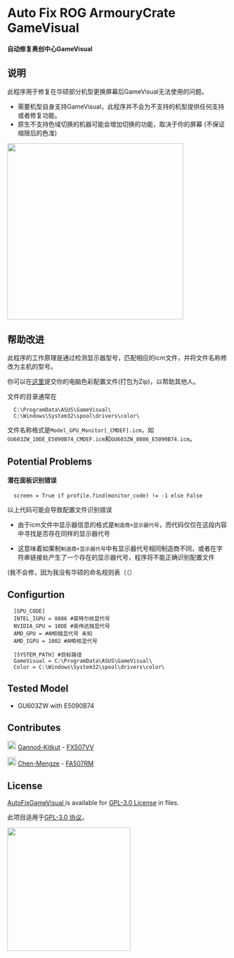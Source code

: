 # Auto Fix ROG ArmouryCrate GameVisual
#### 自动修复奥创中心GameVisual

## 说明

此程序用于修复在华硕部分机型更换屏幕后GameVisual无法使用的问题。

- 需要机型自身支持GameVisual，此程序并不会为不支持的机型提供任何支持或者修复功能。
- 原生不支持色域切换的机器可能会增加切换的功能，取决于你的屏幕 (不保证缩限后的色准)

<img src="https://upload.cc/i1/2023/07/22/QZkXHo.png" width="400">

## 帮助改进

此程序的工作原理是通过检测显示器型号，匹配相应的icm文件，并将文件名称修改为主机的型号。

你可以在[这里](https://github.com/vanted7580/AutoFixGameVisual/discussions/new?category=general)提交你的电脑色彩配置文件(打包为Zip)，以帮助其他人。

文件的目录通常在

      C:\ProgramData\ASUS\GameVisual\
      C:\Windows\System32\spool\drivers\color\

文件名称格式是`Model_GPU_Monitor[_CMDEF].icm`，如`GU603ZW_10DE_E5090B74_CMDEF.icm`和`GU603ZW_8086_E5090B74.icm`。

## Potential Problems

#### 潜在面板识别错误


      screen = True if profile.find(monitor_code) != -1 else False

以上代码可能会导致配置文件识别错误

- 由于icm文件中显示器信息的格式是`制造商+显示器代号`，而代码仅仅在这段内容中寻找是否存在同样的显示器代号

- 这意味着如果制`制造商+显示器代号`中有显示器代号相同制造商不同，或者在字符串链接处产生了一个存在的显示器代号，程序将不能正确识别配置文件

(我不会修，因为我没有华硕的命名规则表（（）

## Configurtion
      [GPU_CODE]
      INTEL_IGPU = 8086 #英特尔核显代号
      NVIDIA_GPU = 10DE #英伟达独显代号
      AMD_GPU = #AMD独显代号 未知
      AMD_IGPU = 1002 #AMD核显代号
      
      [SYSTEM_PATH] #目标路径
      GameVisual = C:\ProgramData\ASUS\GameVisual\
      Color = C:\Windows\System32\spool\drivers\color\

## Tested Model

- GU603ZW with E5090B74

## Contributes


[<img src="https://avatars.githubusercontent.com/u/81589160" width="20" >](https://github.com/Gannod-Kitkut) [Gannod-Kitkut](https://github.com/Gannod-Kitkut) - [FX507VV](https://github.com/vanted7580/AutoFixGameVisual/discussions/2)

[<img src="https://avatars.githubusercontent.com/u/120259194" width="20" >](https://github.com/Gannod-Kitkut) [Chen-Mengze](https://github.com/Chen-Mengze) - [FA507RM](https://github.com/vanted7580/AutoFixGameVisual/discussions/5)


## License

[AutoFixGameVisual ]([https://github.com/wqy224491/recoil-control-for-apex/blob/main/VANTED.CC_Recoil_Control_for_Apex.lua](https://github.com/vanted7580/AutoFixGameVisual)) is available for [GPL-3.0 License](https://github.com/vanted7580/AutoFixGameVisual/blob/main/LICENSE) in files.

此项目适用于[GPL-3.0 协议](https://baike.baidu.com/item/GNU%E9%80%9A%E7%94%A8%E5%85%AC%E5%85%B1%E8%AE%B8%E5%8F%AF%E8%AF%81/393832)。

<img src="https://upload.cc/i1/2023/01/01/0nyLFI.png" width="280">
